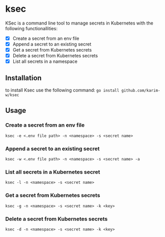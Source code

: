 # ksec

KSec is a command line tool to manage secrets in Kubernetes with the following functionallities:
- [x] Create a secret from an env file
- [x] Append a secret to an existing secret
- [x] Get a secret from Kubernetes secrets 
- [x] Delete a secret from Kubernetes secrets
- [x] List all secrets in a namespace

## Installation
to install Ksec use the following command:
` go install github.com/karim-w/ksec `

## Usage
### Create a secret from an env file
` ksec -e <.env file path> -n <namespace> -s <secret name> `
### Append a secret to an existing secret
` ksec -w <.env file path> -n <namespace> -s <secret name> -a `
### List all secrets in a Kubernetes secret
` ksec -l -n <namespace> -s <secret name> `
### Get a secret from Kubernetes secrets
` ksec -g -n <namespace> -s <secret name> -k <key> `
### Delete a secret from Kubernetes secrets
` ksec -d -n <namespace> -s <secret name> -k <key> `


